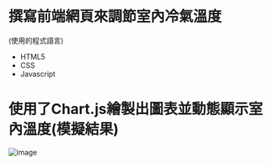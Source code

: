 # 撰寫前端網頁來調節室內冷氣溫度
  (使用的程式語言)
   * HTML5  
   * CSS
   * Javascript
# 使用了Chart.js繪製出圖表並動態顯示室內溫度(模擬結果)


![image](https://user-images.githubusercontent.com/58096503/204079534-82f01b4a-e8c2-484c-8d2a-3d2c874b12d9.png)
